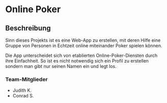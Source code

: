 # Online Poker
## Beschreibung

Sinn dieses Projekts ist es eine Web-App zu erstellen,
mit deren Hilfe eine Gruppe von Personen in Echtzeit online miteinander Poker spielen können.

Die App unterscheidet sich von etablierten Online-Poker-Diensten durch ihre Einfachheit.
So ist es nicht notwendig sich ein Profil zu erstellen sondern man gibt nur seinen Namen ein und legt los.

### Team-Mitglieder
* Judith K.
* Conrad S.
